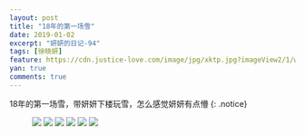 ```yaml
---
layout: post
title: "18年的第一场雪"
date: 2019-01-02
excerpt: "妍妍的日记-94"
tags: [徐晓妍]
feature: https://cdn.justice-love.com/image/jpg/xktp.jpg?imageView2/1/w/1200/h/500
yan: true
comments: true
---
```

18年的第一场雪，带妍妍下楼玩雪，怎么感觉妍妍有点懵
{: .notice}
<figure>
    <img src="{{ site.staticUrl }}/yanyan/image/wanxue181.jpg" />
    <img src="{{ site.staticUrl }}/yanyan/image/wanxue182.jpg" />
    <img src="{{ site.staticUrl }}/yanyan/image/wanxue183.jpg" />
    <img src="{{ site.staticUrl }}/yanyan/image/wanxue184.jpg" />
    <img src="{{ site.staticUrl }}/yanyan/image/wanxue185.jpg" />
    <img src="{{ site.staticUrl }}/yanyan/image/wanxue186.jpg" />
</figure>
